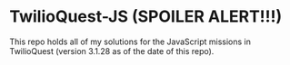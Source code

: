 # TwilioQuest-JS (SPOILER ALERT!!!)

This repo holds all of my solutions for the JavaScript missions in TwilioQuest (version 3.1.28 as of the date of this repo).
